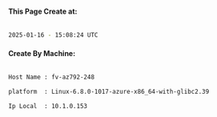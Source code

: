 
   
#### This Page Create at:

```bash

2025-01-16 - 15:08:24 UTC

```

#### Create By Machine:

```bash

Host Name : fv-az792-248

platform  : Linux-6.8.0-1017-azure-x86_64-with-glibc2.39

Ip Local  : 10.1.0.153

```

